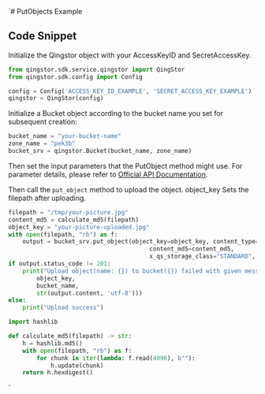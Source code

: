 `# PutObjects Example

## Code Snippet

Initialize the Qingstor object with your AccessKeyID and SecretAccessKey.

```python
from qingstor.sdk.service.qingstor import QingStor
from qingstor.sdk.config import Config

config = Config('ACCESS_KEY_ID_EXAMPLE', 'SECRET_ACCESS_KEY_EXAMPLE')
qingstor = QingStor(config)
```

Initialize a Bucket object according to the bucket name you set for subsequent creation:

```python
bucket_name = "your-bucket-name"
zone_name = "pek3b"
bucket_srv = qingstor.Bucket(bucket_name, zone_name)
```

Then set the input parameters that the PutObject method might use. For parameter details, please refer to [Official API Documentation](https://docsv4.qingcloud.com/user_guide/storage/object_storage/api/object/basic_opt/put/).

Then call the `put_object` method to upload the object. object_key Sets the filepath after uploading.

```python
filepath = "/tmp/your-picture.jpg"
content_md5 = calculate_md5(filepath)
object_key = "your-picture-uploaded.jpg"
with open(filepath, "rb") as f:
    output = bucket_srv.put_object(object_key=object_key, content_type="image/jpeg",
                                        content_md5=content_md5,
                                        x_qs_storage_class="STANDARD", body=f)
if output.status_code != 201:
    print("Upload object(name: {}) to bucket({}) failed with given message: {}".format(
        object_key,
        bucket_name,
        str(output.content, 'utf-8')))
else:
    print("Upload success")
```

```python
import hashlib

def calculate_md5(filepath) -> str:
    h = hashlib.md5()
    with open(filepath, "rb") as f:
        for chunk in iter(lambda: f.read(4096), b""):
            h.update(chunk)
    return h.hexdigest()
```
`
